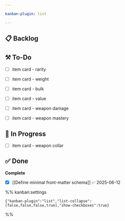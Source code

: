 ```yaml
---

kanban-plugin: list

---
```


## 📋 Backlog



## ⚒️ To-Do

- [ ] item card - rarity
- [ ] item card - weight
- [ ] item card - bulk
- [ ] item card - value
- [ ] item card - weapon damage
- [ ] item card - weapon mastery


## 🚧 In Progress

- [ ] item card - weapon collar


## ✅ Done

**Complete**
- [x] [[Define minimal front-matter schema]] ✅ 2025-06-12




%% kanban:settings
```
{"kanban-plugin":"list","list-collapse":[false,false,false,true],"show-checkboxes":true}
```
%%